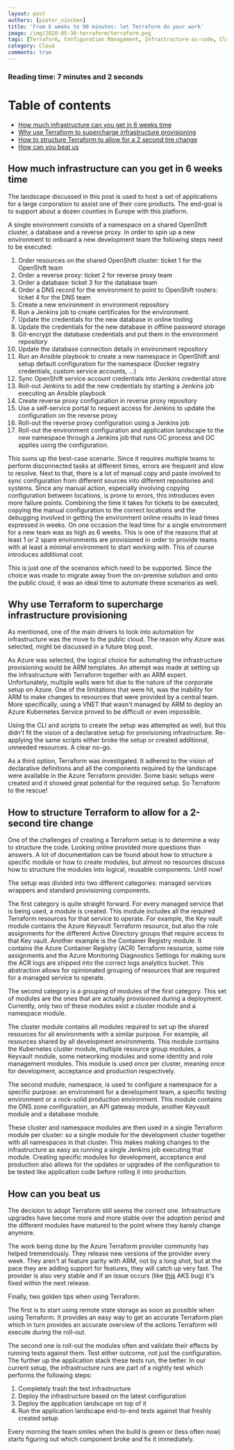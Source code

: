 ```yaml
---
layout: post
authors: [pieter_vincken]
title: 'From 6 weeks to 90 minutes: let Terraform do your work'
image: /img/2020-05-30-terraform/terraform.png
tags: [Terraform, Configuration Management, Infrastructure-as-code, Cloud]
category: Cloud
comments: true
---
```


### Reading time: 7 minutes and 2 seconds

# Table of contents

* [How much infrastructure can you get in 6 weeks time](#how-much-infrastructure-can-you-get-in-6-weeks-time)
* [Why use Terraform to supercharge infrastructure provisioning](#why-use-terraform-to-supercharge-infrastructure-provisioning)
* [How to structure Terraform to allow for a 2 second tire change](#how-to-structure-terraform-to-allow-for-a-2-second-tire-change)
* [How can you beat us](#how-can-you-beat-us)

## How much infrastructure can you get in 6 weeks time

The landscape discussed in this post is used to host a set of applications for a large corporation to assist one of their core products.
The end-goal is to support about a dozen counties in Europe with this platform.

A single environment consists of a namespace on a shared OpenShift cluster, a database and a reverse proxy.
In order to spin up a new environment to onboard a new development team the following steps need to be executed:

1. Order resources on the shared OpenShift cluster: ticket 1 for the OpenShift team
1. Order a reverse proxy: ticket 2 for reverse proxy team
1. Order a database: ticket 3 for the database team
1. Order a DNS record for the environment to point to OpenShift routers: ticket 4 for the DNS team
1. Create a new environment in environment repository
1. Run a Jenkins job to create certificates for the environment.
1. Update the credentials for the new database in online tooling
1. Update the credentials for the new database in offline password storage
1. Git-encrypt the database credentials and put them in the environment repository
1. Update the database connection details in environment repository
1. Run an Ansible playbook to create a new namespace in OpenShift and setup default configuration for the namespace (Docker registry credentials, custom service accounts, ...)
1. Sync OpenShift service account credentials into Jenkins credential store
1. Roll-out Jenkins to add the new credentials by starting a Jenkins job executing an Ansible playbook
1. Create reverse proxy configuration in reverse proxy repository
1. Use a self-service portal to request access for Jenkins to update the configuration on the reverse proxy
1. Roll-out the reverse proxy configuration using a Jenkins job
1. Roll-out the environment configuration and application landscape to the new namespace through a Jenkins job that runs OC process and OC applies using the configuration.

This sums up the best-case scenario.
Since it requires multiple teams to perform disconnected tasks at different times, errors are frequent and slow to resolve.
Next to that, there is a lot of manual copy and paste involved to sync configuration from different sources into different repositories and systems.
Since any manual action, especially involving copying configuration between locations, is prone to errors, this introduces even more failure points.
Combining the time it takes for tickets to be executed, copying the manual configuration to the correct locations and the debugging involved in getting the environment online results in lead times expressed in weeks.
On one occasion the lead time for a single environment for a new team was as high as 6 weeks.
This is one of the reasons that at least 1 or 2 spare environments are provisioned in order to provide teams with at least a minimal environment to start working with.
This of course introduces additional cost.

This is just one of the scenarios which need to be supported.
Since the choice was made to migrate away from the on-premise solution and onto the public cloud, it was an ideal time to automate these scenarios as well.

## Why use Terraform to supercharge infrastructure provisioning

As mentioned, one of the main drivers to look into automation for infrastructure was the move to the public cloud.
The reason why Azure was selected, might be discussed in a future blog post.

As Azure was selected, the logical choice for automating the infrastructure provisioning would be ARM templates.
An attempt was made at setting up the infrastructure with Terraform together with an ARM expert.
Unfortunately, multiple walls were hit due to the nature of the corporate setup on Azure.
One of the limitations that were hit, was the inability for ARM to make changes to resources that were provided by a central team.
More specifically, using a VNET that wasn't managed by ARM to deploy an Azure Kubernetes Service proved to be difficult or even impossible.

Using the CLI and scripts to create the setup was attempted as well, but this didn't fit the vision of a declarative setup for provisioning infrastructure.
Re-applying the same scripts either broke the setup or created additional, unneeded resources.
A clear no-go.

As a third option, Terraform was investigated.
It adhered to the vision of declarative definitions and all the components required by the landscape were available in the Azure Terraform provider.
Some basic setups were created and it showed great potential for the required setup.
So Terraform to the rescue!

## How to structure Terraform to allow for a 2-second tire change

One of the challenges of creating a Terraform setup is to determine a way to structure the code.
Looking online provided more questions than answers.
A lot of documentation can be found about how to structure a specific module or how to create modules, but almost no resources discuss how to structure the modules into logical, reusable components.
Until now!

The setup was divided into two different categories: managed services wrappers and standard provisioning components.

The first category is quite straight forward.
For every managed service that is being used, a module is created.
This module includes all the required Terraform resources for that service to operate.
For example, the Key vault module contains the Azure Keyvault Terraform resource, but also the role assignments for the different Active Directory groups that require access to that Key vault.
Another example is the Container Registry module.
It contains the Azure Container Registry (ACR) Terraform resource, some role assignments and the Azure Monitoring Diagnostics Settings for making sure the ACR logs are shipped into the correct logs analytics bucket.
This abstraction allows for opinionated grouping of resources that are required for a managed service to operate.

The second category is a grouping of modules of the first category.
This set of modules are the ones that are actually provisioned during a deployment.
Currently, only two of these modules exist a cluster module and a namespace module.

The cluster module contains all modules required to set up the shared resources for all environments with a similar purpose.
For example, all resources shared by all development environments.
This module contains the Kubernetes cluster module, multiple resource group modules, a Keyvault module, some networking modules and some identity and role management modules.
This module is used once per cluster, meaning once for development, acceptance and production respectively.

The second module, namespace, is used to configure a namespace for a specific purpose: an environment for a development team, a specific testing environment or a rock-solid production environment.
This module contains the DNS zone configuration, an API gateway module, another Keyvault module and a database module.

These cluster and namespace modules are then used in a single Terraform module per cluster: so a single module for the development cluster together with all namespaces in that cluster.
This makes making changes to the infrastructure as easy as running a single Jenkins job executing that module.
Creating specific modules for development, acceptance and production also allows for the updates or upgrades of the configuration to be tested like application code before rolling it into production.

## How can you beat us

The decision to adopt Terraform still seems the correct one.
Infrastructure upgrades have become more and more stable over the adoption period and the different modules have matured to the point where they barely change anymore.

The work being done by the Azure Terraform provider community has helped tremendously.
They release new versions of the provider every week.
They aren't at feature parity with ARM, not by a long shot, but at the pace they are adding support for features, they will catch up very fast.
The provider is also very stable and if an issue occurs (like [this](https://github.com/terraform-providers/terraform-provider-azurerm/issues/6525) AKS bug) it's fixed within the next release.

Finally, two golden tips when using Terraform.

The first is to start using remote state storage as soon as possible when using Terraform.
It provides an easy way to get an accurate Terraform plan which in turn provides an accurate overview of the actions Terraform will execute during the roll-out.

The second one is roll-out the modules often and validate their effects by running tests against them.
Test either outcome, not just the configuration.
The further up the application stack these tests run, the better.
In our current setup, the infrastructure runs are part of a nightly test which performs the following steps:

1. Completely trash the test infrastructure
1. Deploy the infrastructure based on the latest configuration
1. Deploy the application landscape on top of it
1. Run the application landscape end-to-end tests against that freshly created setup

Every morning the team smiles when the build is green or (less often now) starts figuring out which component broke and fix it immediately.
